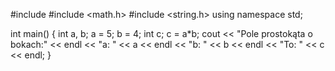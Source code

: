 #include <iostream>
#include <math.h>
#include <string.h>
using namespace std;

int main()
{
    int a, b;
    a = 5;
    b = 4;
    int c;
    c = a*b;
    cout << "Pole prostokąta o bokach:" << endl << "a: " << a << endl << "b: " << b << endl << "To: " << c << endl;
}
